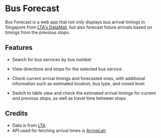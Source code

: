 # Bus Forecast

Bus Forecast is a web app that not only displays bus arrival timings in Singapore from [LTA's DataMall](https://datamall.lta.gov.sg/content/datamall/en.html), but also forecast future arrivals based on timings from the previous stops.

## Features

- Search for bus services by bus number

- View directions and stops for the selected bus service

- Check current arrival timings and forecasted ones, with additional information such as estimated location, bus type, and crowd level

- Switch to table view and check the estimated arrival timings for current and previous stops, as well as travel time between stops

## Credits

- Data is from [LTA](https://datamall.lta.gov.sg/content/datamall/en.html)
- API used for fetching arrival times is [ArriveLah](https://github.com/cheeaun/arrivelah) 
